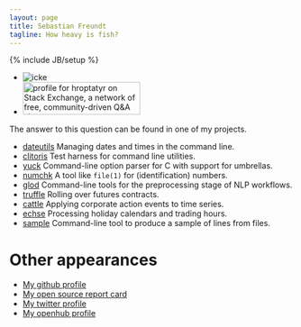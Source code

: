 ```yaml
---
layout: page
title: Sebastian Freundt
tagline: How heavy is fish?
---
```

{% include JB/setup %}

<div id="rtop" class="sidebar-widget">
  <div class="sidebar-stack">
    <ul>
      <li><img src="{{ ASSET_PATH }}/images/portrait1.jpeg" alt="icke"/></li>
      <li>
	<a href="https://stackexchange.com/users/37553/hroptatyr">
	  <img src="https://stackexchange.com/users/flair/37553.png" width="208" height="58" alt="profile for hroptatyr on Stack Exchange, a network of free, community-driven Q&amp;A sites" title="profile for hroptatyr on Stack Exchange, a network of free, community-driven Q&amp;A sites" />
	</a>
      </li>
    </ul>
  </div>
</div>

The answer to this question can be found in one of my projects.

- [dateutils](http://www.fresse.org/dateutils/) Managing dates and times in the command line.
- [clitoris](http://www.fresse.org/clitoris/) Test harness for command line utilities.
- [yuck](http://www.fresse.org/yuck/) Command-line option parser for C with support for umbrellas.
- [numchk](http://www.fresse.org/numchk/) A tool like `file(1)` for (identification) numbers.
- [glod](http://www.fresse.org/glod/) Command-line tools for the preprocessing stage of NLP workflows.
- [truffle](http://www.fresse.org/truffle/) Rolling over futures contracts.
- [cattle](http://www.fresse.org/cattle/) Applying corporate action events to time series.
- [echse](http://www.fresse.org/echse/) Processing holiday calendars and trading hours.
- [sample](http://www.fresse.org/sample/) Command-line tool to produce a sample of lines from files.

Other appearances
=================

- [My github profile](https://github.com/hroptatyr)
- [My open source report card](http://osrc.dfm.io/hroptatyr)
- [My twitter profile](http://twitter.com/hroptatyr)
- [My openhub profile](https://www.openhub.net/accounts/hroptatyr)


